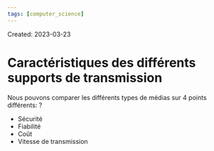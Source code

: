 ```yaml
---
tags: [computer_science] 
---
```

Created: 2023-03-23

# Caractéristiques des différents supports de transmission
Nous pouvons comparer les différents types de médias sur 4 points différents:
?
- Sécurité
- Fiabilité
- Coût
- Vitesse de transmission
